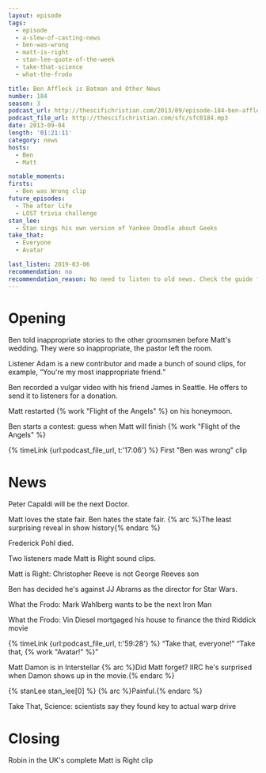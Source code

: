 ```yaml
---
layout: episode
tags:
  - episode
  - a-slew-of-casting-news
  - ben-was-wrong
  - matt-is-right
  - stan-lee-quote-of-the-week
  - take-that-science
  - what-the-frodo

title: Ben Affleck is Batman and Other News
number: 184
season: 3
podcast_url: http://thescifichristian.com/2013/09/episode-184-ben-affleck-is-batman-and-other-news/
podcast_file_url: http://thescifichristian.com/sfc/sfc0184.mp3
date: 2013-09-04
length: '01:21:11'
category: news
hosts:
  - Ben
  - Matt

notable_moments:
firsts:
  - Ben was Wrong clip
future_episodes:
  - The after life
  - LOST trivia challenge
stan_lee:
  - Stan sings his own version of Yankee Doodle about Geeks 
take_that:
  - Everyone
  - Avatar

last_listen: 2019-03-06
recommendation: no
recommendation_reason: No need to listen to old news. Check the guide for what's interesting in hindsight.
---
```

# Opening
Ben told inappropriate stories to the other groomsmen before Matt's wedding. They were so inappropriate, the pastor left the room.

Listener Adam is a new contributor and made a bunch of sound clips, for example, <q class="matt inline">You're my most inappropriate friend.</q>

Ben recorded a vulgar video with his friend James in Seattle. He offers to send it to listeners for a donation.

Matt restarted {% work "Flight of the Angels" %} on his honeymoon.

Ben starts a contest: guess when Matt will finish {% work "Flight of the Angels" %}

{% timeLink {url:podcast_file_url, t:'17:06'} %} First "Ben was wrong" clip



# News

Peter Capaldi will be the next Doctor.

Matt loves the state fair. Ben hates the state fair. {% arc %}The least surprising reveal in show history{% endarc %}

Frederick Pohl died. 

Two listeners made Matt is Right sound clips.

Matt is Right: Christopher Reeve is not George Reeves son

Ben has decided he's against JJ Abrams as the director for Star Wars.

What the Frodo: Mark Wahlberg wants to be the next Iron Man 

What the Frodo: Vin Diesel mortgaged his house to finance the third Riddick movie

<div class="quote">
  {% timeLink {url:podcast_file_url, t:'59:28'} %}
  <q class="ben">Take that, everyone!</q>
  <q class="matt">Take that, {% work "Avatar!" %}</q>
</div>

Matt Damon is in Interstellar {% arc %}Did Matt forget? IIRC he's surprised when Damon shows up in the movie.{% endarc %}

{% stanLee stan_lee[0] %}
{% arc %}Painful.{% endarc %}

Take That, Science: scientists say they found key to actual warp drive



# Closing

Robin in the UK's complete Matt is Right clip